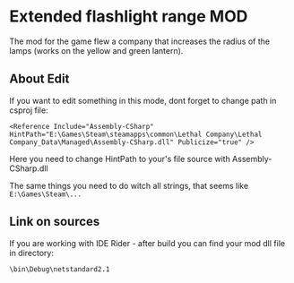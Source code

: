 # Extended flashlight range MOD

The mod for the game flew a company that increases the radius of the lamps (works on the yellow and green lantern).

## About Edit

If you want to edit something in this mode, dont forget to change path in csproj file:

`<Reference Include="Assembly-CSharp" HintPath="E:\Games\Steam\steamapps\common\Lethal Company\Lethal Company_Data\Managed\Assembly-CSharp.dll" Publicize="true" />`

Here you need to change HintPath to your's file source with Assembly-CSharp.dll

The same things you need to do witch all strings, that seems like `E:\Games\Steam\...`


## Link on sources

If you are working with IDE Rider - after build you can find your mod dll file in directory: 

`\bin\Debug\netstandard2.1`